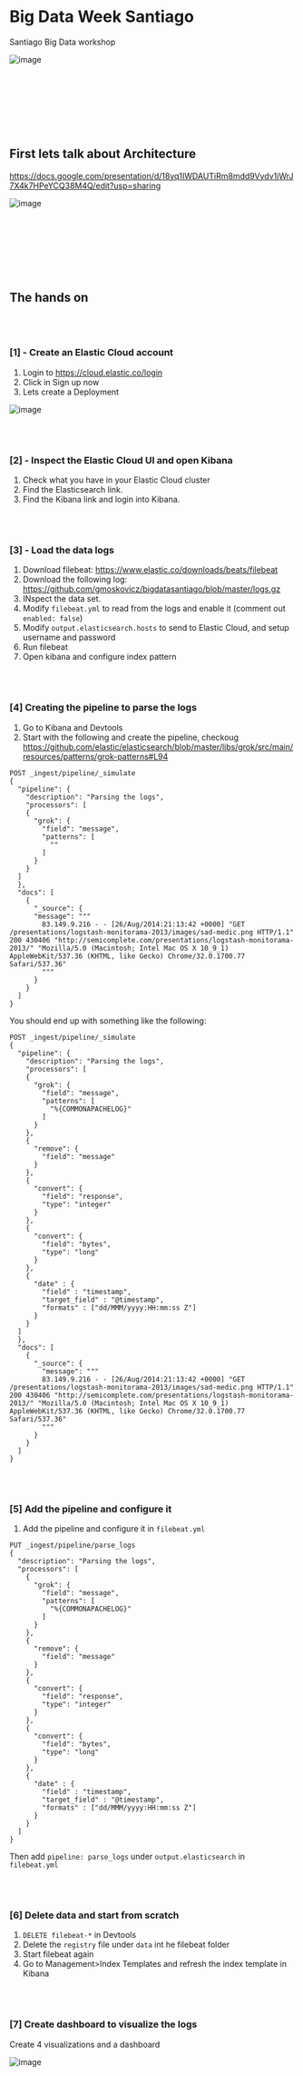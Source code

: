 # Big Data Week Santiago

Santiago Big Data workshop

![image](http://santiago.bigdataweek.com/wp-content/uploads/sites/36/2018/03/logo-web-2017.png)

<br/>
<br/>
<br/>
<br/>
<br/>
<br/>


## First lets talk about Architecture

https://docs.google.com/presentation/d/18yq1IWDAUTiRm8mdd9Vydv1jWrJ7X4k7HPeYCQ38M4Q/edit?usp=sharing

![image](https://github.com/gmoskovicz/bigdatasantiago/blob/master/Architecture.png)

<br/>
<br/>
<br/>
<br/>
<br/>
<br/>

## The hands on

<br/>
<br/>

### [1] - Create an Elastic Cloud account

1. Login to https://cloud.elastic.co/login
2. Click in Sign up now
3. Lets create a Deployment

![image](https://github.com/gmoskovicz/bigdatasantiago/blob/master/Screen%20Shot%202018-10-16%20at%201.43.38%20PM.png)

<br/>
<br/>

### [2] - Inspect the Elastic Cloud UI and open Kibana

1. Check what you have in your Elastic Cloud cluster
2. Find the Elasticsearch link.
3. Find the Kibana link and login into Kibana.

<br/>
<br/>

### [3] - Load the data logs

1. Download filebeat: https://www.elastic.co/downloads/beats/filebeat
2. Download the following log: https://github.com/gmoskovicz/bigdatasantiago/blob/master/logs.gz
3. INspect the data set.
4. Modify `filebeat.yml` to read from the logs and enable it (comment out `enabled: false`)
5. Modify `output.elasticsearch.hosts` to send to Elastic Cloud, and setup username and password
6. Run filebeat
7. Open kibana and configure index pattern

<br/>
<br/>

### [4] Creating the pipeline to parse the logs

1. Go to Kibana and Devtools
2. Start with the following and create the pipeline, checkoug https://github.com/elastic/elasticsearch/blob/master/libs/grok/src/main/resources/patterns/grok-patterns#L94

```
POST _ingest/pipeline/_simulate
{
  "pipeline": {
    "description": "Parsing the logs",
    "processors": [
    {
      "grok": {
        "field": "message",
        "patterns": [
          ""
        ]
      }
    }
  ]
  },
  "docs": [
    {
      "_source": {
      "message": """     
        83.149.9.216 - - [26/Aug/2014:21:13:42 +0000] "GET /presentations/logstash-monitorama-2013/images/sad-medic.png HTTP/1.1" 200 430406 "http://semicomplete.com/presentations/logstash-monitorama-2013/" "Mozilla/5.0 (Macintosh; Intel Mac OS X 10_9_1) AppleWebKit/537.36 (KHTML, like Gecko) Chrome/32.0.1700.77 Safari/537.36"
        """
      }
    }
  ]
}
```

You should end up with something like the following:

```
POST _ingest/pipeline/_simulate
{
  "pipeline": {
    "description": "Parsing the logs",
    "processors": [
    {
      "grok": {
        "field": "message",
        "patterns": [
          "%{COMMONAPACHELOG}"
        ]
      }
    },
    {
      "remove": {
        "field": "message"
      }
    },
    {
      "convert": {
        "field": "response",
        "type": "integer"
      }
    },
    {
      "convert": {
        "field": "bytes",
        "type": "long"
      }
    },    
    {
      "date" : {
        "field" : "timestamp",
        "target_field" : "@timestamp",
        "formats" : ["dd/MMM/yyyy:HH:mm:ss Z"]
      }
    }
  ]
  },
  "docs": [
    {
      "_source": {
        "message": """     
        83.149.9.216 - - [26/Aug/2014:21:13:42 +0000] "GET /presentations/logstash-monitorama-2013/images/sad-medic.png HTTP/1.1" 200 430406 "http://semicomplete.com/presentations/logstash-monitorama-2013/" "Mozilla/5.0 (Macintosh; Intel Mac OS X 10_9_1) AppleWebKit/537.36 (KHTML, like Gecko) Chrome/32.0.1700.77 Safari/537.36"
        """
      }
    }
  ]
}
```

<br/>
<br/>

### [5] Add the pipeline and configure it

1. Add the pipeline and configure it in `filebeat.yml`

```
PUT _ingest/pipeline/parse_logs
{
  "description": "Parsing the logs",
  "processors": [
    {
      "grok": {
        "field": "message",
        "patterns": [
          "%{COMMONAPACHELOG}"
        ]
      }
    },
    {
      "remove": {
        "field": "message"
      }
    },
    {
      "convert": {
        "field": "response",
        "type": "integer"
      }
    },
    {
      "convert": {
        "field": "bytes",
        "type": "long"
      }
    },    
    {
      "date" : {
        "field" : "timestamp",
        "target_field" : "@timestamp",
        "formats" : ["dd/MMM/yyyy:HH:mm:ss Z"]
      }
    }
  ]
}
```

Then add `pipeline: parse_logs` under `output.elasticsearch` in `filebeat.yml`

<br/>
<br/>

### [6] Delete data and start from scratch

1. `DELETE filebeat-*` in Devtools
2. Delete the `registry` file under `data` int he filebeat folder
3. Start filebeat again
4. Go to Management>Index Templates and refresh the index template in Kibana

<br/>
<br/>

### [7] Create dashboard to visualize the logs

Create 4 visualizations and a dashboard

![image](https://github.com/gmoskovicz/bigdatasantiago/blob/master/dashboard.png)
